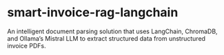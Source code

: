 # smart-invoice-rag-langchain
An intelligent document parsing solution that uses LangChain, ChromaDB, and Ollama’s Mistral LLM to extract structured data from unstructured invoice PDFs.
